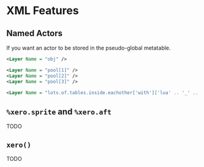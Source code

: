 # XML Features

## Named Actors
If you want an actor to be stored in the pseudo-global metatable.
```xml
<Layer Name = "obj" />
```

```xml
<Layer Name = "pool[1]" />
<Layer Name = "pool[2]" />
<Layer Name = "pool[3]" />
```

```xml
<Layer Name = "lots.of.tables.inside.eachother['with']['lua' .. '_' .. 'syntax']" />
```

## `%xero.sprite` and `%xero.aft`
TODO

## `xero()`
TODO
